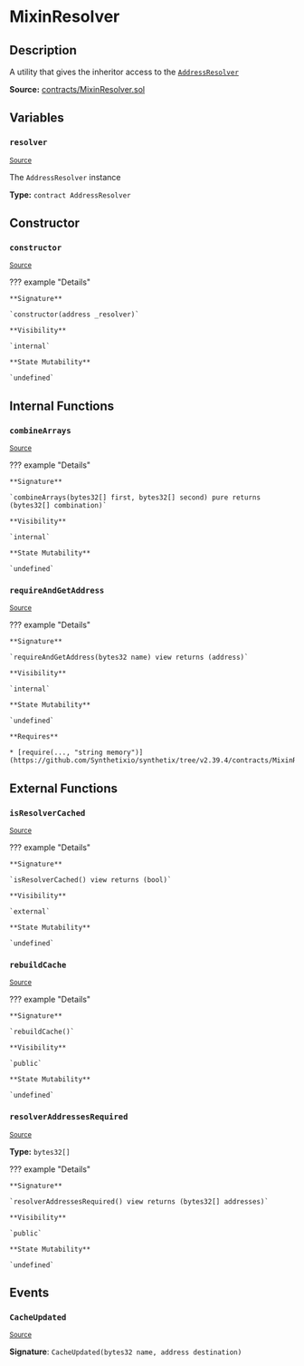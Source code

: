 # MixinResolver

## Description

A utility that gives the inheritor access to the [`AddressResolver`](AddressResolver.md)

**Source:** [contracts/MixinResolver.sol](https://github.com/Synthetixio/synthetix/tree/v2.39.4/contracts/MixinResolver.sol)

## Variables

### `resolver`

<sub>[Source](https://github.com/Synthetixio/synthetix/tree/v2.39.4/contracts/MixinResolver.sol#L13)</sub>

The `AddressResolver` instance

**Type:** `contract AddressResolver`

## Constructor

### `constructor`

<sub>[Source](https://github.com/Synthetixio/synthetix/tree/v2.39.4/contracts/MixinResolver.sol#L17)</sub>

??? example "Details"

    **Signature**

    `constructor(address _resolver)`

    **Visibility**

    `internal`

    **State Mutability**

    `undefined`

## Internal Functions

### `combineArrays`

<sub>[Source](https://github.com/Synthetixio/synthetix/tree/v2.39.4/contracts/MixinResolver.sol#L23)</sub>

??? example "Details"

    **Signature**

    `combineArrays(bytes32[] first, bytes32[] second) pure returns (bytes32[] combination)`

    **Visibility**

    `internal`

    **State Mutability**

    `undefined`

### `requireAndGetAddress`

<sub>[Source](https://github.com/Synthetixio/synthetix/tree/v2.39.4/contracts/MixinResolver.sol#L76)</sub>

??? example "Details"

    **Signature**

    `requireAndGetAddress(bytes32 name) view returns (address)`

    **Visibility**

    `internal`

    **State Mutability**

    `undefined`

    **Requires**

    * [require(..., "string memory")](https://github.com/Synthetixio/synthetix/tree/v2.39.4/contracts/MixinResolver.sol#L78)

## External Functions

### `isResolverCached`

<sub>[Source](https://github.com/Synthetixio/synthetix/tree/v2.39.4/contracts/MixinResolver.sol#L61)</sub>

??? example "Details"

    **Signature**

    `isResolverCached() view returns (bool)`

    **Visibility**

    `external`

    **State Mutability**

    `undefined`

### `rebuildCache`

<sub>[Source](https://github.com/Synthetixio/synthetix/tree/v2.39.4/contracts/MixinResolver.sol#L44)</sub>

??? example "Details"

    **Signature**

    `rebuildCache()`

    **Visibility**

    `public`

    **State Mutability**

    `undefined`

### `resolverAddressesRequired`

<sub>[Source](https://github.com/Synthetixio/synthetix/tree/v2.39.4/contracts/MixinResolver.sol#L42)</sub>

**Type:** `bytes32[]`

??? example "Details"

    **Signature**

    `resolverAddressesRequired() view returns (bytes32[] addresses)`

    **Visibility**

    `public`

    **State Mutability**

    `undefined`

## Events

### `CacheUpdated`

<sub>[Source](https://github.com/Synthetixio/synthetix/tree/v2.39.4/contracts/MixinResolver.sol#L84)</sub>

**Signature**: `CacheUpdated(bytes32 name, address destination)`

